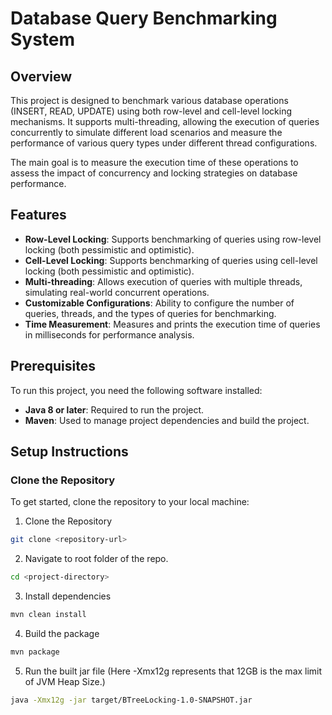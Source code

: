<!-- ## Getting Started

To run this project, you'll need to have the following prerequisites installed:

- Java Development Kit (JDK) version 21

### Running the Project

1. Clone the repository to your local machine.
2. Navigate to root folder of the repo.
3. mvn install
4. mvn package
5. java -Xmx12g -jar target/BTreeLocking-1.0-SNAPSHOT.jar
 -->


# Database Query Benchmarking System

## Overview
This project is designed to benchmark various database operations (INSERT, READ, UPDATE) using both row-level and cell-level locking mechanisms. It supports multi-threading, allowing the execution of queries concurrently to simulate different load scenarios and measure the performance of various query types under different thread configurations.

The main goal is to measure the execution time of these operations to assess the impact of concurrency and locking strategies on database performance.

## Features
- **Row-Level Locking**: Supports benchmarking of queries using row-level locking (both pessimistic and optimistic).
- **Cell-Level Locking**: Supports benchmarking of queries using cell-level locking (both pessimistic and optimistic).
- **Multi-threading**: Allows execution of queries with multiple threads, simulating real-world concurrent operations.
- **Customizable Configurations**: Ability to configure the number of queries, threads, and the types of queries for benchmarking.
- **Time Measurement**: Measures and prints the execution time of queries in milliseconds for performance analysis.

## Prerequisites
To run this project, you need the following software installed:

- **Java 8 or later**: Required to run the project.
- **Maven**: Used to manage project dependencies and build the project.

## Setup Instructions

### Clone the Repository
To get started, clone the repository to your local machine:

1. Clone the Repository
```bash
git clone <repository-url>
```

2. Navigate to root folder of the repo.
```bash 
cd <project-directory>
```

3. Install dependencies 
```bash
mvn clean install
```

4. Build the package
```bash
mvn package
```

5. Run the built jar file 
(Here -Xmx12g represents that 12GB is the max limit of JVM Heap Size.)
```bash
java -Xmx12g -jar target/BTreeLocking-1.0-SNAPSHOT.jar
```

